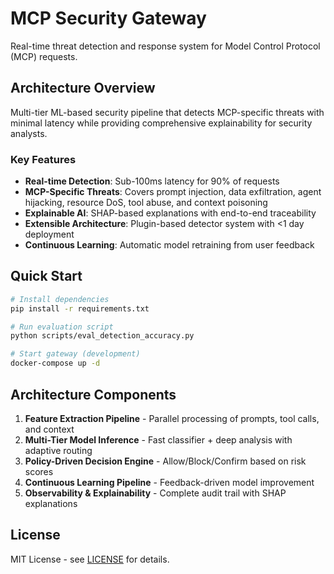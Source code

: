 # MCP Security Gateway

Real-time threat detection and response system for Model Control Protocol (MCP) requests.

## Architecture Overview

Multi-tier ML-based security pipeline that detects MCP-specific threats with minimal latency while providing comprehensive explainability for security analysts.

### Key Features

- **Real-time Detection**: Sub-100ms latency for 90% of requests
- **MCP-Specific Threats**: Covers prompt injection, data exfiltration, agent hijacking, resource DoS, tool abuse, and context poisoning
- **Explainable AI**: SHAP-based explanations with end-to-end traceability
- **Extensible Architecture**: Plugin-based detector system with <1 day deployment
- **Continuous Learning**: Automatic model retraining from user feedback

## Quick Start

```bash
# Install dependencies
pip install -r requirements.txt

# Run evaluation script
python scripts/eval_detection_accuracy.py

# Start gateway (development)
docker-compose up -d
```

## Architecture Components

1. **Feature Extraction Pipeline** - Parallel processing of prompts, tool calls, and context
2. **Multi-Tier Model Inference** - Fast classifier + deep analysis with adaptive routing  
3. **Policy-Driven Decision Engine** - Allow/Block/Confirm based on risk scores
4. **Continuous Learning Pipeline** - Feedback-driven model improvement
5. **Observability & Explainability** - Complete audit trail with SHAP explanations


## License

MIT License - see [LICENSE](LICENSE) for details.
